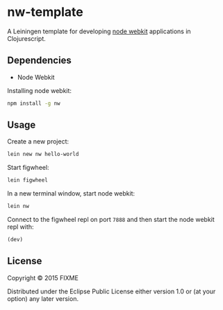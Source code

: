 # nw-template

A Leiningen template for developing [node webkit](http://nwjs.io/)
applications in Clojurescript.

## Dependencies

- Node Webkit

Installing node webkit:

``` bash
npm install -g nw
```

## Usage

Create a new project:

``` bash
lein new nw hello-world
```

Start figwheel:

``` bash
lein figwheel
```

In a new terminal window, start node webkit:

``` bash
lein nw
```

Connect to the figwheel repl on port `7888` and then start the node
webkit repl with:

``` clojure
(dev)
```

## License

Copyright © 2015 FIXME

Distributed under the Eclipse Public License either version 1.0 or (at
your option) any later version.
